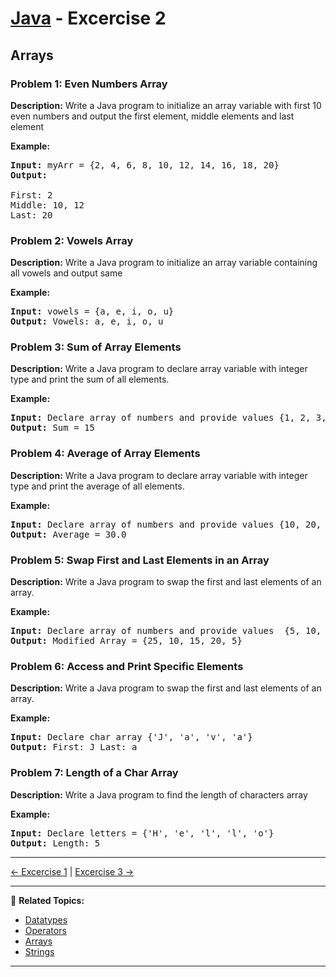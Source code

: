 # [Java](../../) - Excercise 2

## Arrays

### Problem 1: Even Numbers Array

**Description:**
Write a Java program to initialize an array variable with first 10 even numbers and output the first element, middle elements and last element

**Example:**
<pre>
<b>Input:</b> myArr = {2, 4, 6, 8, 10, 12, 14, 16, 18, 20}
<b>Output:</b> <br>
First: 2
Middle: 10, 12
Last: 20
</pre>

### Problem 2: Vowels Array

**Description:**
Write a Java program to initialize an array variable containing all vowels and output same

**Example:**
<pre>
<b>Input:</b> vowels = {a, e, i, o, u}
<b>Output:</b> Vowels: a, e, i, o, u
</pre>


### Problem 3: Sum of Array Elements

**Description:**
Write a Java program to declare array variable with integer type and print the sum of all elements.

**Example:**
<pre>
<b>Input:</b> Declare array of numbers and provide values {1, 2, 3, 4, 5}
<b>Output:</b> Sum = 15
</pre>

### Problem 4: Average of Array Elements

**Description:**
Write a Java program to declare array variable with integer type and print the average of all elements.

**Example:**
<pre>
<b>Input:</b> Declare array of numbers and provide values {10, 20, 30, 40, 50}
<b>Output:</b> Average = 30.0
</pre>

### Problem 5: Swap First and Last Elements in an Array

**Description:**
Write a Java program to swap the first and last elements of an array.

**Example:**
<pre>
<b>Input:</b> Declare array of numbers and provide values  {5, 10, 15, 20, 25}
<b>Output:</b> Modified Array = {25, 10, 15, 20, 5}
</pre>

### Problem 6: Access and Print Specific Elements

**Description:**
Write a Java program to swap the first and last elements of an array.

**Example:**
<pre>
<b>Input:</b> Declare char array {'J', 'a', 'v', 'a'}
<b>Output:</b> First: J Last: a
</pre>


### Problem 7: Length of a Char Array

**Description:**
Write a Java program to find the length of characters array

**Example:**
<pre>
<b>Input:</b> Declare letters = {'H', 'e', 'l', 'l', 'o'}
<b>Output:</b> Length: 5
</pre>

---

[← Excercise 1](../01-datatypes) | [Excercise 3 →](../03-strings)

---

🔗 **Related Topics:**
- [Datatypes](../../datatypes/)
- [Operators](../../operators)
- [Arrays](../../arrays)
- [Strings](../../strings)
---